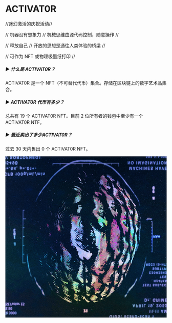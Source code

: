# ACTIVAT0R

//迷幻激活的庆祝活动//

// 机器没有想象力 // 机械思维由源代码控制，随意操作 //

// 释放自己 // 开放的思想是通往人类体验的桥梁 //

// 可作为 NFT 或物理吸墨纸打印 //

##### ▶ 什么是 ACTIVAT0R？

ACTIVAT0R 是一个 NFT（不可替代代币）集合。存储在区块链上的数字艺术品集合。

##### ▶ ACTIVAT0R 代币有多少？

总共有 19 个 ACTIVAT0R NFT。目前 2 位所有者的钱包中至少有一个 ACTIVAT0R NTF。

##### ▶ 最近卖出了多少ACTIVAT0R？

过去 30 天内售出 0 个 ACTIVAT0R NFT。

![unnamed](unnamed.png)
